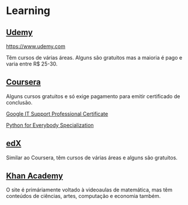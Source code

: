 # Learning

## [Udemy](https://www.udemy.com)

https://www.udemy.com

Têm cursos de várias áreas. Alguns são gratuitos mas a maioria é pago e varia entre R$ 25-30.



## [Coursera](https://www.coursera.org/)

Alguns cursos gratuitos e só exige pagamento para emitir certificado de conclusão.

[Google IT Support Professional Certificate](https://www.coursera.org/professional-certificates/google-it-support)

[Python for Everybody Specialization](https://www.coursera.org/specializations/python)


## [edX](https://www.edx.org)

Similar ao Coursera, têm cursos de várias áreas e alguns são gratuitos.


## [Khan Academy](https://www.khanacademy.org/)

O site é primáriamente voltado à videoaulas de matemática, mas têm conteúdos de ciências, artes, computação e economia também.
